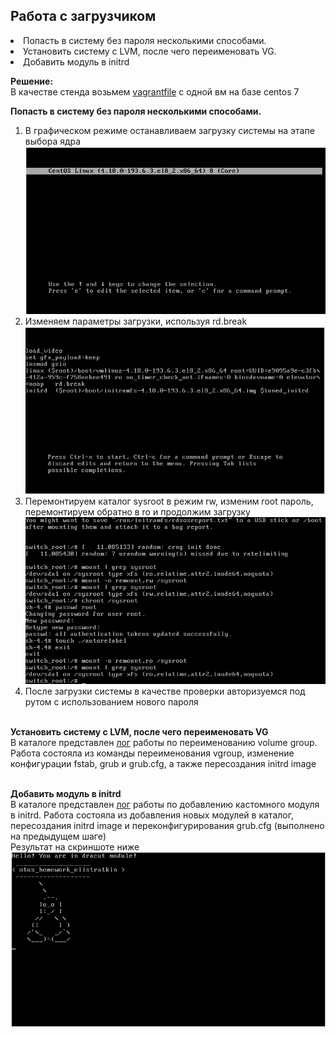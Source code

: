 ## Работа с загрузчиком

<li> Попасть в систему без пароля несколькими способами.</li>
<li> Установить систему с LVM, после чего переименовать VG.</li>
<li> Добавить модуль в initrd</li> 

**Решение:**<br>
В качестве стенда возьмем <a href="./Vagrantfile">vagrantfile</a> с одной вм на базе centos 7

**Попасть в систему без пароля несколькими способами.**<br>
1. В графическом режиме останавливаем загрузку системы на этапе выбора ядра<br>
![Останавливаем загрузку](./Screenshot_1.png)
2. Изменяем параметры загрузки, используя rd.break<br>
![Изменяем параметры загрузки](./Screenshot_2.png)
3. Перемонтируем каталог sysroot в режим rw, изменим root пароль, перемонтируем обратно в ro и продолжим загрузку<br>
![Меняем пароль](./Screenshot_3.png)
4. После загрузки системы в качестве проверки авторизуемся под рутом с использованием нового пароля<br><br>

**Установить систему с LVM, после чего переименовать VG**<br>
В каталоге представлен <a href="./vg_rename.log">лог</a> работы по переименованию volume group. Работа состояла из команды переименования vgroup, изменение конфигурации fstab, grub и grub.cfg, а также пересоздания initrd image<br><br>

**Добавить модуль в initrd**<br>
В каталоге представлен <a href="./initrd.log">лог</a> работы по добавлению кастомного модуля в initrd. Работа состояла из добавления новых модулей в каталог, пересоздания initrd image и переконфигурирования grub.cfg (выполнено на предыдущем шаге)<br>
Результат на скриншоте ниже<br>
![Привет, пингвин](./Screenshot_4.png)
